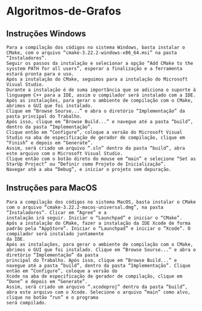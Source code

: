 # Algoritmos-de-Grafos

## Instruções Windows
    Para a compilação dos códigos no sistema Windows, basta instalar o CMake, com o arquivo “cmake-3.22.2-windows-x86_64.msi” na pasta “Instaladores”.
    Seguir os passos da instalação e selecionar a opção “Add CMake to the sysstem PATH for all users”, esperar a finalização e a ferramenta estará pronta para o uso. 
    Após a instalação do CMake, seguimos para a instalação do Microsoft Visual Studio. 
    Durante a instalação é de suma importância que se adiciona o suporte à linguagem C++ para a IDE, assim o compilador será instalado com a IDE.
    Após as instalações, para gerar o ambiente de compilação com o CMake, abrimos o GUI que foi instalado. 
    Clique em “Browse Sourse...” e abra o diretório “Implementação” da pasta principal do Trabalho. 
    Após isso, clique em “Browse Build...” e navegue até a pasta “build”, dentro da pasta “Implementação”. 
    Clique então em “Configure”, coloque a versão do Microsoft Visual Studio na aba de especificação de gerador de compilação, clique em “Finish” e depois em “Generate”.
    Assim, será criado um arquivo “.sln” dentro da pasta “build”, abra este arquivo com o Microsoft Visual Studio. 
    Clique então com o botão direto do mouse em “main” e selecione “Set as StarUp Project” ou “Definir como Projeto de Inicialização”. 
    Navegar até a aba “Debug”, e iniciar o projeto sem depuração.
    
## Instruções para MacOS
    Para a compilação dos códigos no sistema MacOS, basta instalar o CMake com o arquivo “cmake-3.22.2-macos-universal.dmg”, na pasta “Instaladores”. Clicar em “Agree” e a 
    instalação irá seguir. Iniciar o “Launchpad” e iniciar o “CMake”.
    Após a instalação do CMake, fazer a instalação da IDE Xcode de forma padrão pela “AppStore”. Iniciar o “Launchpad” e iniciar o “Xcode”. O compilador será instalado juntamente 
    da IDE.
    Após as instalações, para gerar o ambiente de compilação com o CMake, abrimos o GUI que foi instalado. Clique em “Browse Sourse...” e abra o diretório “Implementação” da pasta 
    principal do Trabalho. Após isso, clique em “Browse Build...” e navegue até a pasta “build”, dentro da pasta “Implementação”. Clique então em “Configure”, coloque a versão do 
    Xcode na aba de especificação de gerador de compilação, clique em “Done” e depois em “Generate”.
    Assim, será criado um arquivo “.xcodeproj” dentro da pasta “build”, abra este arquivo com o Xcode. Selecione o arquivo “main” como alvo, clique no botão “run” e o programa 
    será compilado.

